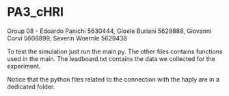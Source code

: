 # PA3_cHRI
Group 08 - Edoardo Panichi 5630444, Gioele Buriani 5629888, Giovanni Corvi 5608899, Severin Woernle 5629438

To test the simulation just run the main.py. 
The other files contains functions used in the main. 
The leadboard.txt contains the data we collected for the experiment.

Notice that the python files related to the connection with the haply are in a dedicated folder.